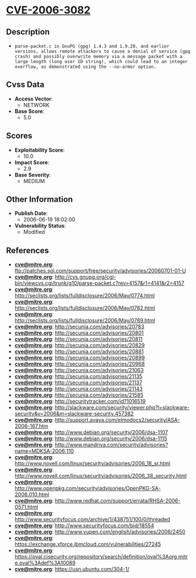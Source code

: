 
# [CVE-2006-3082](https://cve.mitre.org/cgi-bin/cvename.cgi?name=CVE-2006-3082)

## Description

- `parse-packet.c in GnuPG (gpg) 1.4.3 and 1.9.20, and earlier versions, allows remote attackers to cause a denial of service (gpg crash) and possibly overwrite memory via a message packet with a large length (long user ID string), which could lead to an integer overflow, as demonstrated using the --no-armor option.`

## Cvss Data

- **Access Vector**:
  - NETWORK
- **Base Score**:
  - 5.0

## Scores

- **Exploitability Score**:
  - 10.0
- **Impact Score**:
  - 2.9
- **Base Severity**:
  - MEDIUM

## Other Information

- **Publish Date**:
  - 2006-06-19 18:02:00
- **Vulnerability Status**:
  - Modified

## References

- **cve@mitre.org**: ftp://patches.sgi.com/support/free/security/advisories/20060701-01-U
- **cve@mitre.org**: http://cvs.gnupg.org/cgi-bin/viewcvs.cgi/trunk/g10/parse-packet.c?rev=4157&r1=4141&r2=4157
- **cve@mitre.org**: http://seclists.org/lists/fulldisclosure/2006/May/0774.html
- **cve@mitre.org**: http://seclists.org/lists/fulldisclosure/2006/May/0782.html
- **cve@mitre.org**: http://seclists.org/lists/fulldisclosure/2006/May/0789.html
- **cve@mitre.org**: http://secunia.com/advisories/20783
- **cve@mitre.org**: http://secunia.com/advisories/20801
- **cve@mitre.org**: http://secunia.com/advisories/20811
- **cve@mitre.org**: http://secunia.com/advisories/20829
- **cve@mitre.org**: http://secunia.com/advisories/20881
- **cve@mitre.org**: http://secunia.com/advisories/20899
- **cve@mitre.org**: http://secunia.com/advisories/20968
- **cve@mitre.org**: http://secunia.com/advisories/21063
- **cve@mitre.org**: http://secunia.com/advisories/21135
- **cve@mitre.org**: http://secunia.com/advisories/21137
- **cve@mitre.org**: http://secunia.com/advisories/21143
- **cve@mitre.org**: http://secunia.com/advisories/21585
- **cve@mitre.org**: http://securitytracker.com/id?1016519
- **cve@mitre.org**: http://slackware.com/security/viewer.php?l=slackware-security&y=2006&m=slackware-security.457382
- **cve@mitre.org**: http://support.avaya.com/elmodocs2/security/ASA-2006-167.htm
- **cve@mitre.org**: http://www.debian.org/security/2006/dsa-1107
- **cve@mitre.org**: http://www.debian.org/security/2006/dsa-1115
- **cve@mitre.org**: http://www.mandriva.com/security/advisories?name=MDKSA-2006:110
- **cve@mitre.org**: http://www.novell.com/linux/security/advisories/2006_18_sr.html
- **cve@mitre.org**: http://www.novell.com/linux/security/advisories/2006_38_security.html
- **cve@mitre.org**: http://www.openpkg.com/security/advisories/OpenPKG-SA-2006.010.html
- **cve@mitre.org**: http://www.redhat.com/support/errata/RHSA-2006-0571.html
- **cve@mitre.org**: http://www.securityfocus.com/archive/1/438751/100/0/threaded
- **cve@mitre.org**: http://www.securityfocus.com/bid/18554
- **cve@mitre.org**: http://www.vupen.com/english/advisories/2006/2450
- **cve@mitre.org**: https://exchange.xforce.ibmcloud.com/vulnerabilities/27245
- **cve@mitre.org**: https://oval.cisecurity.org/repository/search/definition/oval%3Aorg.mitre.oval%3Adef%3A10089
- **cve@mitre.org**: https://usn.ubuntu.com/304-1/
